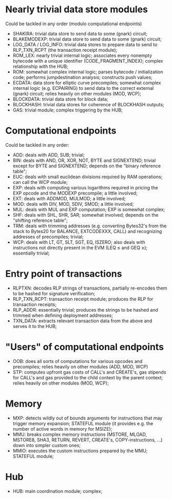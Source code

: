 <!-- Notes for a Telegram message for auditors -->

# Nearly trivial data store modules

Could be tackled in any order (modulo computational endpoints)

- SHAKIRA: trivial data store to send data to some (gnark) circuit;
- BLAKEMODEXP: trivial data store to send data to some (gnark) circuit;
- LOG_DATA / LOG_INFO: trivial data stores to prepare data to send to RLP_TXN_RCPT (the transaction receipt module);
- ROM_LEX: nearly trivial internal logic; associates every nonempty bytecode with a unique identifier (CODE_FRAGMENT_INDEX); complex relationship with the HUB;
- ROM: somewhat complex internal logic; parses bytecode / initialization code; performs jumpdestination analysis; constructs push values;
- ECDATA: data store for elliptic curve precompiles; somewhat complex internal logic (e.g. ECPAIRING) to send data to the correct external (gnark) circuit; relies heavily on other modules (MOD, WCP);
- BLOCKDATA: trivial data store for block data;
- BLOCKHASH: trivial data stores for coherence of BLOCKHASH outputs;
- GAS: trivial module; complex triggering by the HUB;

# Computational endpoints

Could be tackled in any order:

- ADD: deals with ADD, SUB; trivial;
- BIN: deals with AND, OR, XOR, NOT, BYTE and SIGNEXTEND; trivial except for BYTE and SIGNEXTEND; depends on the "binary reference table";
- EUC: deals with small euclidean divisions required by RAM operations; can call the WCP module;
- EXP: deals with computing various logarithms required in pricing the EXP opcode and the MODEXP precompile; a little involved;
- EXT: deals with ADDMOD, MULMOD; a little involved;
- MOD: deals with DIV, MOD, SDIV, SMOD; a little involved;
- MUL: deals with MUL and EXP computation; EXP is somewhat complex;
- SHF: deals with SHL, SHR, SAR; somewhat involved; depends on the "shifting reference table";
- TRM: deals with trimming addresses (e.g. converting Bytes32's from the stack to Bytes20 for BALANCE, EXTCODEXXX, CALL) and recognizing addresses of precompiles; trivial;
- WCP: deals with LT, GT, SLT, SGT, EQ, ISZERO; also deals with instructions not directly present in the EVM (LEQ ≤ and GEQ ≥); essentially trivial;

# Entry point of transactions

- RLPTXN: decodes RLP strings of transactions, partially re-encodes them to be hashed for signature verification;
- RLP_TXN_RCPT: transaction receipt module; produces the RLP for transaction receipts;
- RLP_ADDR: essentially trivial; produces the strings to be hashed and trimmed when defining deployment addresses;
- TXN_DATA: extracts relevant transaction data from the above and serves it to the HUB;

# "Users" of computational endpoints

- OOB: does all sorts of computations for various opcodes and precompiles; relies heavily on other modules (ADD, MOD, WCP)
- STP: computes upfront gas costs of CALL's and CREATE's, gas stipends for CALL's and gas provided to the child context by the parent context; relies heavily on other modules (MOD, WCP);

# Memory

- MXP: detects wildly out of bounds arguments for instructions that may trigger memory expansion; STATEFUL module (it provides e.g. the number of active words in memory for MSIZE);
- MMU: breaks complex memory instructions (MSTORE, MLOAD, MSTORE8, SHA3, RETURN, REVERT, CREATE's, COPY-instructions, ...) down into simpler custom ones;
- MMIO: executes the custom instructions prepared by the MMU; STATEFUL module;

# Hub

- HUB: main coordination module; complex;
